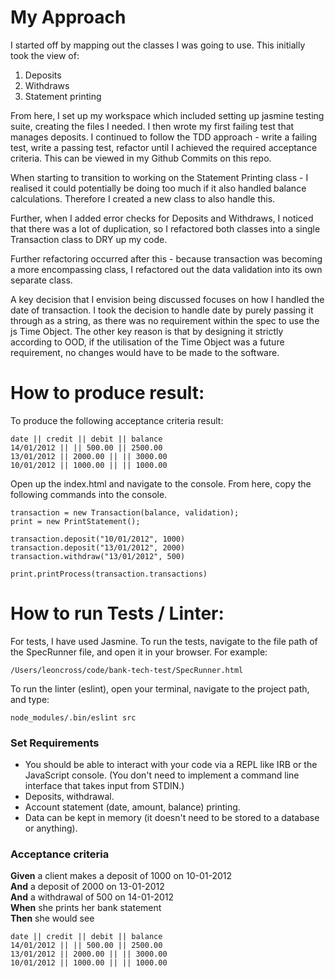 # My Approach

I started off by mapping out the classes I was going to use. This initially took the view of:

1. Deposits
2. Withdraws
3. Statement printing

From here, I set up my workspace which included setting up jasmine testing suite, creating the files I needed. I then wrote my first failing test that manages deposits. I continued to follow the TDD approach - write a failing test, write a passing test, refactor until I achieved the required acceptance criteria. This can be viewed in my Github Commits on this repo.

When starting to transition to working on the Statement Printing class - I realised it could potentially be doing too much if it also handled balance calculations. Therefore I created a new class to also handle this.

Further, when I added error checks for Deposits and Withdraws, I noticed that there was a lot of duplication, so I refactored both classes into a single Transaction class to DRY up my code.

Further refactoring occurred after this - because transaction was becoming a more encompassing class, I refactored out the data validation into its own separate class.

A key decision that I envision being discussed focuses on how I handled the date of transaction. I took the decision to handle date by purely passing it through as a string, as there was no requirement within the spec to use the js Time Object. The other key reason is that by designing it strictly according to OOD, if the utilisation of the Time Object was a future requirement, no changes would have to be made to the software.

# How to produce result:

To produce the following acceptance criteria result:

```
date || credit || debit || balance
14/01/2012 || || 500.00 || 2500.00
13/01/2012 || 2000.00 || || 3000.00
10/01/2012 || 1000.00 || || 1000.00
```

Open up the index.html and navigate to the console.
From here, copy the following commands into the console.

```
transaction = new Transaction(balance, validation);
print = new PrintStatement();

transaction.deposit("10/01/2012", 1000)
transaction.deposit("13/01/2012", 2000)
transaction.withdraw("13/01/2012", 500)

print.printProcess(transaction.transactions)

```

# How to run Tests / Linter:

For tests, I have used Jasmine. To run the tests, navigate to the file path of the SpecRunner file, and open it in your browser. For example:

```
/Users/leoncross/code/bank-tech-test/SpecRunner.html
```

To run the linter (eslint), open your terminal, navigate to the project path, and type:

```
node_modules/.bin/eslint src

```


### Set Requirements

- You should be able to interact with your code via a REPL like IRB or the JavaScript console. (You don't need to implement a command line interface that takes input from STDIN.)
- Deposits, withdrawal.
- Account statement (date, amount, balance) printing.
- Data can be kept in memory (it doesn't need to be stored to a database or anything).

### Acceptance criteria

**Given** a client makes a deposit of 1000 on 10-01-2012  
**And** a deposit of 2000 on 13-01-2012  
**And** a withdrawal of 500 on 14-01-2012  
**When** she prints her bank statement  
**Then** she would see

```
date || credit || debit || balance
14/01/2012 || || 500.00 || 2500.00
13/01/2012 || 2000.00 || || 3000.00
10/01/2012 || 1000.00 || || 1000.00
```
